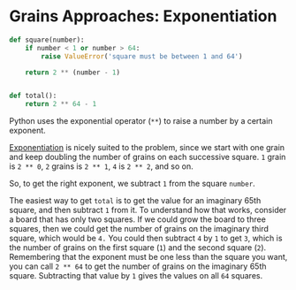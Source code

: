 # Grains Approaches: Exponentiation

```python
def square(number):
    if number < 1 or number > 64:
        raise ValueError('square must be between 1 and 64')

    return 2 ** (number - 1)


def total():
    return 2 ** 64 - 1

```

Python uses the exponential operator (`**`) to raise a number by a certain
exponent.

[Exponentiation][exponentiation] is nicely suited to the problem, since we start
with one grain and keep doubling the number of grains on each successive square.
`1` grain is `2 ** 0`, `2` grains is `2 ** 1`, `4` is `2 ** 2`, and so on.

So, to get the right exponent, we subtract `1` from the square `number`.

The easiest way to get `total` is to get the value for an imaginary 65th square,
and then subtract `1` from it. To understand how that works, consider a board
that has only two squares. If we could grow the board to three squares, then we
could get the number of grains on the imaginary third square, which would be
`4.` You could then subtract `4` by `1` to get `3`, which is the number of
grains on the first square (`1`) and the second square (`2`). Remembering that
the exponent must be one less than the square you want, you can call `2 ** 64`
to get the number of grains on the imaginary 65th square. Subtracting that value
by `1` gives the values on all `64` squares.

[exponentiation]: https://www.codingem.com/python-exponent-maths/
